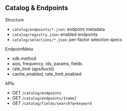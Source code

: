 ## Catalog & Endpoints

Structure
- `catalog/endpoints/*.json`: endpoint metadata
- `catalog/registry.json`: enabled endpoints
- `catalog/selections/*.json`: per-factor selection specs

EndpointMeta
- sdk.method
- axis, frequency, ids, params, fields
- rate_limit (qps/burst)
- cache_enabled, rate_limit_enabled

APIs
- GET `/catalog/endpoints`
- GET `/catalog/endpoints/{name}`
- GET `/catalog/fields/search?q=keyword`
